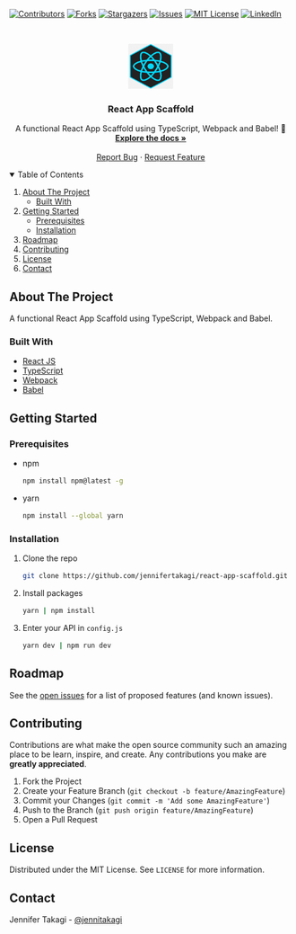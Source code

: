 <!-- Inspired by https://github.com/jennifertakagi/react-app-scaffold -->

<!-- PROJECT SHIELDS -->
[![Contributors][contributors-shield]][contributors-url]
[![Forks][forks-shield]][forks-url]
[![Stargazers][stars-shield]][stars-url]
[![Issues][issues-shield]][issues-url]
[![MIT License][license-shield]][license-url]
[![LinkedIn][linkedin-shield]][linkedin-url]



<!-- PROJECT LOGO -->
<br />
<p align="center">
  <a href="https://github.com/jennifertakagi/react-app-scaffold">
    <img src="docs/logo.png" alt="Logo" width="80" height="80">
  </a>

  <h3 align="center">React App Scaffold</h3>

  <p align="center">
    A functional React App Scaffold using TypeScript, Webpack and Babel! 🥸
    <br />
    <a href="https://github.com/jennifertakagi/react-app-scaffold"><strong>Explore the docs »</strong></a>
    <br />
    <br />
    <a href="https://github.com/jennifertakagi/react-app-scaffold/issues">Report Bug</a>
    ·
    <a href="https://github.com/jennifertakagi/react-app-scaffold/issues">Request Feature</a>
  </p>
</p>



<!-- TABLE OF CONTENTS -->
<details open="open">
  <summary>Table of Contents</summary>
  <ol>
    <li>
      <a href="#about-the-project">About The Project</a>
      <ul>
        <li><a href="#built-with">Built With</a></li>
      </ul>
    </li>
    <li>
      <a href="#getting-started">Getting Started</a>
      <ul>
        <li><a href="#prerequisites">Prerequisites</a></li>
        <li><a href="#installation">Installation</a></li>
      </ul>
    </li>
    <li><a href="#roadmap">Roadmap</a></li>
    <li><a href="#contributing">Contributing</a></li>
    <li><a href="#license">License</a></li>
    <li><a href="#contact">Contact</a></li>
  </ol>
</details>



<!-- ABOUT THE PROJECT -->
## About The Project

A functional React App Scaffold using TypeScript, Webpack and Babel.



### Built With

* [React JS](https://pt-br.reactjs.org/)
* [TypeScript](https://www.typescriptlang.org/)
* [Webpack](https://webpack.js.org/)
* [Babel](https://babeljs.io/)



<!-- GETTING STARTED -->
## Getting Started

### Prerequisites

* npm
  ```sh
  npm install npm@latest -g
  ```

* yarn
  ```sh
  npm install --global yarn
  ```

### Installation

1. Clone the repo
   ```sh
   git clone https://github.com/jennifertakagi/react-app-scaffold.git
   ```
2. Install packages
   ```sh
   yarn | npm install
   ```
3. Enter your API in `config.js`
   ```sh
   yarn dev | npm run dev
   ```



<!-- ROADMAP -->
## Roadmap

See the [open issues](https://github.com/jennifertakagi/react-app-scaffold/issues) for a list of proposed features (and known issues).



<!-- CONTRIBUTING -->
## Contributing

Contributions are what make the open source community such an amazing place to be learn, inspire, and create. Any contributions you make are **greatly appreciated**.

1. Fork the Project
2. Create your Feature Branch (`git checkout -b feature/AmazingFeature`)
3. Commit your Changes (`git commit -m 'Add some AmazingFeature'`)
4. Push to the Branch (`git push origin feature/AmazingFeature`)
5. Open a Pull Request



<!-- LICENSE -->
## License

Distributed under the MIT License. See `LICENSE` for more information.



<!-- CONTACT -->
## Contact

Jennifer Takagi - [@jennitakagi](https://twitter.com/jennitakagi)


<!-- MARKDOWN LINKS & IMAGES -->
<!-- https://www.markdownguide.org/basic-syntax/#reference-style-links -->
[contributors-shield]: https://img.shields.io/github/contributors/jennifertakagi/react-app-scaffold.svg?style=for-the-badge
[contributors-url]: https://github.com/jennifertakagi/react-app-scaffold/graphs/contributors
[forks-shield]: https://img.shields.io/github/forks/jennifertakagi/react-app-scaffold.svg?style=for-the-badge
[forks-url]: https://github.com/jennifertakagi/react-app-scaffold/network/members
[stars-shield]: https://img.shields.io/github/stars/jennifertakagi/react-app-scaffold.svg?style=for-the-badge
[stars-url]: https://github.com/jennifertakagi/react-app-scaffold/stargazers
[issues-shield]: https://img.shields.io/github/issues/jennifertakagi/react-app-scaffold.svg?style=for-the-badge
[issues-url]: https://github.com/jennifertakagi/react-app-scaffold/issues
[license-shield]: https://img.shields.io/github/license/jennifertakagi/react-app-scaffold.svg?style=for-the-badge
[license-url]: https://github.com/jennifertakagi/react-app-scaffold/blob/master/LICENSE.txt
[linkedin-shield]: https://img.shields.io/badge/-LinkedIn-black.svg?style=for-the-badge&logo=linkedin&colorB=555
[linkedin-url]: https://linkedin.com/in/jennifertakagi
